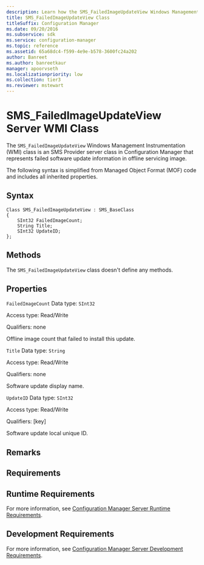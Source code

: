 ```yaml
---
description: Learn how the SMS_FailedImageUpdateView Windows Management Instrumentation (WMI) class is an SMS Provider server class in Configuration Manager that represents failed software update information in offline servicing image.
title: SMS_FailedImageUpdateView Class
titleSuffix: Configuration Manager
ms.date: 09/20/2016
ms.subservice: sdk
ms.service: configuration-manager
ms.topic: reference
ms.assetid: 65a68dc4-f599-4e9e-b578-3600fc24a202
author: Banreet
ms.author: banreetkaur
manager: apoorvseth
ms.localizationpriority: low
ms.collection: tier3
ms.reviewer: mstewart
---
```

# SMS_FailedImageUpdateView Server WMI Class
The `SMS_FailedImageUpdateView` Windows Management Instrumentation (WMI) class is an SMS Provider server class in Configuration Manager that represents failed software update information in offline servicing image.

 The following syntax is simplified from Managed Object Format (MOF) code and includes all inherited properties.

## Syntax

```
Class SMS_FailedImageUpdateView : SMS_BaseClass
{
    SInt32 FailedImageCount;
    String Title;
    SInt32 UpdateID;
};
```

## Methods
 The `SMS_FailedImageUpdateView` class doesn't define any methods.

## Properties
 `FailedImageCount`
 Data type: `SInt32`

 Access type: Read/Write

 Qualifiers: none

 Offline image count that failed to install this update.

 `Title`
 Data type: `String`

 Access type: Read/Write

 Qualifiers: none

 Software update display name.

 `UpdateID`
 Data type: `SInt32`

 Access type: Read/Write

 Qualifiers: [key]

 Software update local unique ID.

## Remarks

## Requirements

## Runtime Requirements
 For more information, see [Configuration Manager Server Runtime Requirements](../../../develop/core/reqs/server-runtime-requirements.md).

## Development Requirements
 For more information, see [Configuration Manager Server Development Requirements](../../../develop/core/reqs/server-development-requirements.md).
